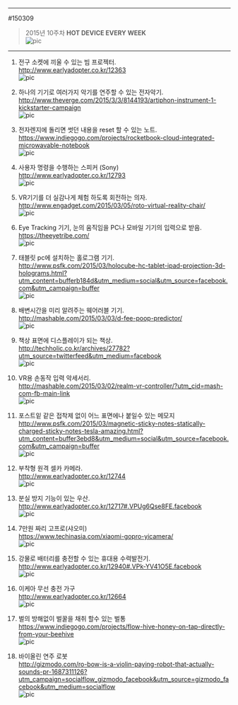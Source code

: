           
---            
#150309         
> 2015년 10주차 **HOT DEVICE EVERY WEEK**           
![pic](../image/MAIN.png)           
              
---          
  
  
1. 전구 소켓에 끼울 수 있는 빔 프로젝터.  
http://www.earlyadopter.co.kr/12363  
![pic](../image/150309/1.png)  
  
2. 하나의 기기로 여러가지 악기를 연주할 수 있는 전자악기.  
http://www.theverge.com/2015/3/3/8144193/artiphon-instrument-1-kickstarter-campaign  
![pic](../image/150309/2.jpg)  
  
3. 전자렌지에 돌리면 썻던 내용을 reset 할 수 있는 노트.  
https://www.indiegogo.com/projects/rocketbook-cloud-integrated-microwavable-notebook  
![pic](../image/150309/3.jpg)  
  
4. 사용자 명령을 수행하는 스피커 (Sony)  
http://www.earlyadopter.co.kr/12793  
![pic](../image/150309/4.jpg)  
  
5. VR기기를 더 실감나게 체험 하도록 회전하는 의자.  
http://www.engadget.com/2015/03/05/roto-virtual-reality-chair/  
![pic](../image/150309/5.jpg)  
  
6. Eye Tracking 기기, 눈의 움직임을 PC나 모바일 기기의 입력으로 받음.  
https://theeyetribe.com/  
![pic](../image/150309/6.jpg)  
  
7. 태블릿 pc에 설치하는 홀로그램 기기.  
http://www.psfk.com/2015/03/holocube-hc-tablet-ipad-projection-3d-holograms.html?utm_content=bufferb184d&utm_medium=social&utm_source=facebook.com&utm_campaign=buffer  
![pic](../image/150309/7.jpg)  
  
8. 배변시간을 미리 알려주는 웨어러블 기기.  
http://mashable.com/2015/03/03/d-fee-poop-predictor/  
![pic](../image/150309/8.jpg)  
  
9. 책상 표면에 디스플레이가 되는 책상.  
http://techholic.co.kr/archives/27782?utm_source=twitterfeed&utm_medium=facebook  
![pic](../image/150309/9.jpg)  
  
  
10. VR용 손동작 입력 악세서리.  
http://mashable.com/2015/03/02/realm-vr-controller/?utm_cid=mash-com-fb-main-link  
![pic](../image/150309/10.jpg)  
  
11. 포스트잍 같은 접착제 없이 어느 표면에나 붙일수 있는 메모지  
http://www.psfk.com/2015/03/magnetic-sticky-notes-statically-charged-sticky-notes-tesla-amazing.html?utm_content=buffer3ebd8&utm_medium=social&utm_source=facebook.com&utm_campaign=buffer  
![pic](../image/150309/11.jpg)  
  
12. 부착형 원격 셀카 카메라.  
http://www.earlyadopter.co.kr/12744  
![pic](../image/150309/12.png)  
  
13. 분실 방지 기능이 있는 우산.  
http://www.earlyadopter.co.kr/12717#.VPUg6Qse8FE.facebook  
![pic](../image/150309/13.jpg)  
  
14. 7만원 짜리 고프로(샤오미)  
https://www.techinasia.com/xiaomi-gopro-yicamera/  
![pic](../image/150309/14.png)  
  
15. 강물로 배터리를 충전할 수 있는 휴대용 수력발전기.  
http://www.earlyadopter.co.kr/12940#.VPk-YV41O5E.facebook  
![pic](../image/150309/15.png)  
  
  
16. 이케아 무선 충전 가구  
http://www.earlyadopter.co.kr/12664  
![pic](../image/150309/16.jpg)  
  
17. 벌의 방해없이 벌꿀을 채취 할수 있는 벌통  
https://www.indiegogo.com/projects/flow-hive-honey-on-tap-directly-from-your-beehive  
![pic](../image/150309/17.jpg)  
  
18. 바이올린 연주 로봇  
http://gizmodo.com/ro-bow-is-a-violin-paying-robot-that-actually-sounds-pr-1687311126?utm_campaign=socialflow_gizmodo_facebook&utm_source=gizmodo_facebook&utm_medium=socialflow  
![pic](../image/150309/18.gif)  
  
  
